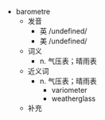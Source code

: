 - barometre
  - 发音
    - 英 /undefined/
    - 美 /undefined/
  - 词义
    - n. 气压表；晴雨表
  - 近义词
    - n. 气压表；晴雨表
      - variometer
      - weatherglass
  - 补充